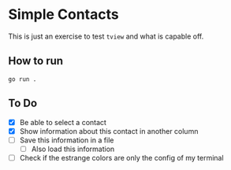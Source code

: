 # Simple Contacts
This is just an exercise to test `tview` and what is capable off.

## How to run
`go run .`

## To Do
- [X] Be able to select a contact
- [X] Show information about this contact in another column
- [ ] Save this information in a file
    - [ ] Also load this information
- [ ] Check if the estrange colors are only the config of my terminal
